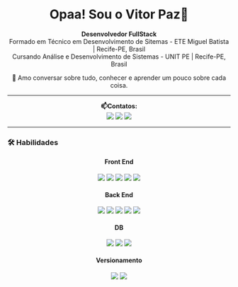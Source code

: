 <h1 align="center">Opaa! Sou o Vitor Paz👋</h1>

<p align="center"><strong>Desenvolvedor FullStack</strong><br>
Formado em Técnico em Desenvolvimento de Sitemas - ETE Miguel Batista | Recife-PE, Brasil <br>
Cursando Análise e Desenvolvimento de Sistemas - UNIT PE | Recife-PE, Brasil 
</p>

<p align="center">🌱 Amo conversar sobre tudo, conhecer e aprender um pouco sobre cada coisa. </p>

---

<p align="center">
<strong>📫Contatos:</strong><br>
<a href="mailto:viipaxx@gmail.com" target="_blank"><img src="https://img.shields.io/badge/-EMAIL-red?style=for-the-badge&logo=mail.ru&logoColor=white"></a>
<a href="www.linkedin.com/in/vitor-paz" target="_blank"><img src="https://img.shields.io/badge/-LINKEDIN-0077B5?style=for-the-badge&logo=linkedin&logoColor=white"></a>
<a href="https://wa.me/+5581992411633"><img src="https://img.shields.io/badge/WhatsApp-25D366?style=for-the-badge&logo=whatsapp&logoColor=white"></a>
</p>

---

### 🛠️ Habilidades

<h4 align="center">Front End</h4>

<p align="center">
<img src="https://img.shields.io/badge/html5-%23E34F26.svg?style=for-the-badge&logo=html5&logoColor=white">
<img src="https://img.shields.io/badge/javascript-%23323330.svg?style=for-the-badge&logo=javascript&logoColor=%23F7DF1E">
<img src="https://img.shields.io/badge/CSS3-1572B6?style=for-the-badge&logo=css3&logoColor=white">
<img src="https://img.shields.io/badge/Angular-DD0031?style=for-the-badge&logo=angular&logoColor=white">
<img src="https://img.shields.io/badge/React-20232A?style=for-the-badge&logo=react&logoColor=61DAFB">
</p>

<h4 align="center">Back End</h4>

<p align="center">
<img src="https://img.shields.io/badge/Java-ED8B00?style=for-the-badge&logo=openjdk&logoColor=white">
<img src="https://img.shields.io/badge/Python-14354C?style=for-the-badge&logo=python&logoColor=white">
<img src="https://img.shields.io/badge/Flask-000000?style=for-the-badge&logo=flask&logoColor=white">
<img src="https://img.shields.io/badge/Django-092E20?style=for-the-badge&logo=django&logoColor=white">
<img src="https://img.shields.io/badge/TypeScript-007ACC?style=for-the-badge&logo=typescript&logoColor=white">
</p>

<h4 align="center">DB</h4>

<p align="center">
<img src="https://img.shields.io/badge/MySQL-00000F?style=for-the-badge&logo=mysql&logoColor=white">
<img src="https://img.shields.io/badge/MongoDB-4EA94B?style=for-the-badge&logo=mongodb&logoColor=white">
<img src="https://img.shields.io/badge/SQLite-07405E?style=for-the-badge&logo=sqlite&logoColor=white">
</p>

<h4 align="center">Versionamento</h4>

<p align="center">
<img src="https://img.shields.io/badge/git-%23F05033.svg?style=for-the-badge&logo=git&logoColor=white">
<img src="https://img.shields.io/badge/GitHub-100000?style=for-the-badge&logo=github&logoColor=white">
</p>
